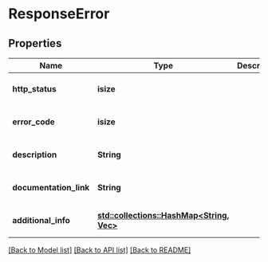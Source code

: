 # ResponseError

## Properties
Name | Type | Description | Notes
------------ | ------------- | ------------- | -------------
**http_status** | **isize** |  | [optional] [default to None]
**error_code** | **isize** |  | [optional] [default to None]
**description** | **String** |  | [optional] [default to None]
**documentation_link** | **String** |  | [optional] [default to None]
**additional_info** | [**std::collections::HashMap<String, Vec<String>>**](array.md) |  | [optional] [default to None]

[[Back to Model list]](../README.md#documentation-for-models) [[Back to API list]](../README.md#documentation-for-api-endpoints) [[Back to README]](../README.md)


